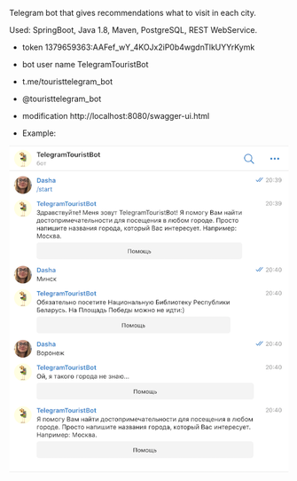 Telegram bot that gives recommendations what to visit in each city. 


Used: SpringBoot, Java 1.8, Maven, PostgreSQL, REST WebService. 

+ token 1379659363:AAFef_wY_4KOJx2iP0b4wgdnTlkUYYrKymk
+ bot user name TelegramTouristBot 
+ t.me/touristtelegram_bot
+ @touristtelegram_bot
+ modification http://localhost:8080/swagger-ui.html

+ Example:

![screenshot](https://github.com/darya1500/telegramtouristbot/blob/master/bottest.png)

